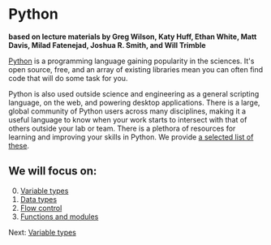 Python
======

**based on lecture materials by Greg Wilson, Katy Huff, Ethan White, Matt Davis, Milad Fatenejad, Joshua R. Smith, and Will Trimble**

[Python](http://www.python.org) is a programming language gaining popularity in the sciences. It's open source, free, and an array of existing libraries mean you can often find code that will do some  task for you. 

Python is also used outside science and engineering as a general scripting language, on the web, and powering desktop applications. There is a large, global community of Python users across many disciplines, making it a useful language to know when your work starts to intersect with that of others outside your lab or team. There is a plethora of resources for learning and improving your skills in Python. We provide [a selected list of these](Python_resources.md).



## We will focus on:
0. [Variable types](0_Variables_Types.md)
1. [Data types](1_Data_Types.md)
2. [Flow control](2_Flow_Control.md)
3. [Functions and modules](3_Functions_and_Modules.md)

Next: [Variable types](0_Variables_Types.md)
